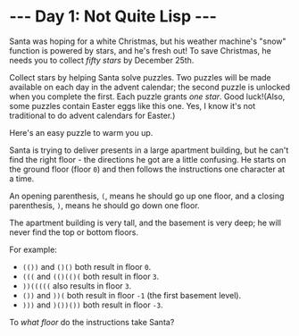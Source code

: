 # --- Day 1: Not Quite Lisp ---

Santa was hoping for a white Christmas, but his weather machine's "snow" function is powered by stars, and he's fresh out!  To save Christmas, he needs you to collect *fifty stars* by December 25th.

Collect stars by helping Santa solve puzzles.  Two puzzles will be made available on each day in the advent calendar; the second puzzle is unlocked when you complete the first.  Each puzzle grants *one star*. Good luck!(Also, some puzzles contain Easter eggs like this one. Yes, I know it's not traditional to do advent calendars for Easter.)

Here's an easy puzzle to warm you up.

Santa is trying to deliver presents in a large apartment building, but he can't find the right floor - the directions he got are a little confusing. He starts on the ground floor (floor ```0```) and then follows the instructions one character at a time.

An opening parenthesis, ```(```, means he should go up one floor, and a closing parenthesis, ```)```, means he should go down one floor.

The apartment building is very tall, and the basement is very deep; he will never find the top or bottom floors.

For example:


* ```(())``` and ```()()``` both result in floor ```0```.
* ```(((``` and ```(()(()(``` both result in floor ```3```.
* ```))(((((``` also results in floor ```3```.
* ```())``` and ```))(``` both result in floor ```-1``` (the first basement level).
* ```)))``` and ```)())())``` both result in floor ```-3```.


To *what floor* do the instructions take Santa?
